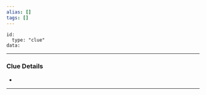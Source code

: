 ```yaml
---
alias: []
tags: []
---
```


```RpgManager4
id: 
  type: "clue"
data: 
```
---
### Clue Details
 - 

---
